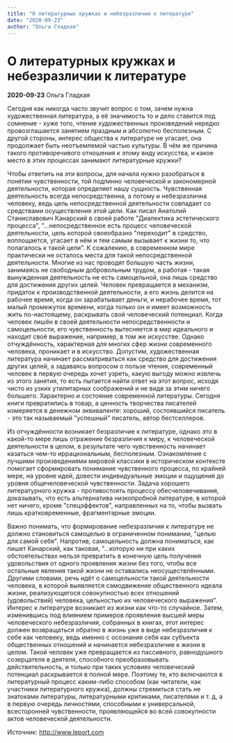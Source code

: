 ```yaml
---
title: "О литературных кружках и небезразличии к литературе"
date: "2020-09-23"
author: "Ольга Гладкая"
---
```


# О литературных кружках и небезразличии к литературе

**2020-09-23** Ольга Гладкая

Сегодня как никогда часто звучит вопрос о том, зачем нужна художественная литература, а её значимость то и дело ставится под сомнение - хуже того, чтение художественных произведений нередко провозглашается занятием праздным и абсолютно бесполезным. С другой стороны, интерес общества к литературе не угасает, она продолжает быть неотъемлемой частью культуры. В чём же причина такого противоречивого отношения к этому виду искусства, и какое место в этих процессах занимают литературные кружки?

Чтобы ответить на эти вопросы, для начала нужно разобраться в понятии чувственности, той подлинно человеческой и закономерной деятельности, которая определяет нашу сущность. Чувственная деятельность всегда непосредственна, а потому и небезразлична человеку, ведь цель непосредственной деятельности совпадает со средствами осуществления этой цели. Как писал Анатолий Станиславович Канарский в своей работе "Диалектика эстетического процесса", "...непосредственное есть процесс человеческой деятельности, цель которой своеобразно "переходит" в средство, воплощается, угасает в нём и тем самым вызывает к жизни то, что полагалось к такой цели". К сожалению, в современном мире практически не осталось места для такой непосредственной деятельности. Многие из нас проводят большую часть жизни, занимаясь не свободным добровольным трудом, а работая - такая вынужденная деятельность не есть самоцельной, она лишь средство для достижения других целей. Человек превращается в механизм, придаток к производственной деятельности, а его жизнь делится на рабочее время, когда он зарабатывает деньги, и нерабочее время, тот малый промежуток времени, когда только он и имеет возможность жить по-настоящему, раскрывать свой человеческий потенциал. Когда человек лишён в своей деятельности непосредственности и самоцельности, его чувственность вытесняется в мир идеального и находит своё выражение, например, в том же искусстве. Однако отчуждённость, характерная для многих сфер жизни современного человека, проникает и в искусство. Допустим, художественная литература начинает рассматриваться как средство для достижения других целей, а задаваясь вопросом о пользе чтения, современный человек в первую очередь хочет узреть, какую выгоду можно извлечь из этого занятия, то есть пытается найти ответ на этот вопрос, исходя чисто из узких утилитарных соображений и не видя за этим ничего большего. Характерно и состояние современной литературы. Сегодня книги превратились в товар, а ценность творчества писателей измеряется в денежном эквиваленте: хороший, состоявшийся писатель - это так называемый "успешный" писатель, автор бестселлеров.

Из отчуждённости возникает безразличие к литературе, однако это в какой-то мере лишь отражение безразличия к миру, к человеческой деятельности в целом, в результате чего чувственность начинает казаться чем-то иррациональным, бесполезным. Ознакомление с лучшими произведениями мировой классики в историческом контексте помогает сформировать понимание чувственного процесса, по крайней мере, на уровне идей, довести индивидуальные эмоции и ощущения до уровня общечеловеческой чувственности. Задача хорошего литературного кружка - противостоять процессу обесчеловечивания, доказывать, что есть альтернатива низкопробной литературе, в которой нет ничего, кроме "спецэффектов", направленных на то, чтобы вызвать лишь кратковременные, фрагментарные эмоции.

Важно понимать, что формирование небезразличия к литературе не должно становиться самоцелью в ограниченном понимании, "целью для самой себя". Напротив, самоцельность должна пониматься, как пишет Канарский, как таковая, "...которую ни при каких обстоятельствах нельзя превратить в конечную цель получения удовольствия от одного проявления жизни без того, чтобы все остальные явления такой жизни не оставались неосуществлёнными. Другими словами, речь идёт о самоцельности такой деятельности человека, в которой выявляется самодвижение общественного идеала жизни, реализующегося совокупностью всех отношений (удовольствий) человека, цельностью их человеческого выражения". Интерес к литературе возникает из жизни как что-то случайное. Затем, изменившись под влиянием примеров проявления высшей меры человеческого небезразличия, собранных в книгах, этот интерес должен возвращаться обратно в жизнь уже в виде небезразличия к себе как человеку, ведь именно с осознания себя как субъекта общественных отношений и начинается небезразличие к жизни в целом. Такой человек уже превращается из пассивного, равнодушного созерцателя в деятеля, способного преобразовывать действительность, и только при таких условиях человеческий потенциал раскрывается в полной мере. Поэтому те, кто включаются в литературный процесс каким-либо способом (как читатели, как участники литературного кружка), должны стремиться стать не знатоками литературы, литературными критиками, писателями и т. д, а в первую очередь личностями, способными к универсальной, всесторонней чувственности, проявляющейся во всей совокупности актов человеческой деятельности.

Источник: http://www.leport.com